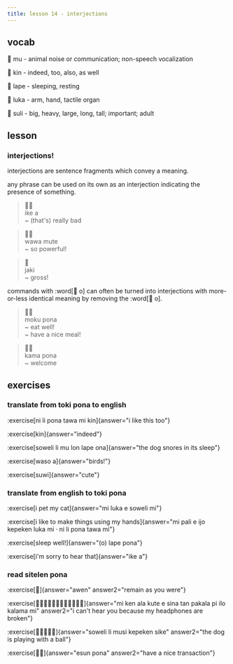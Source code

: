 ```yaml
---
title: lesson 14 - interjections
---
```

## vocab
󱤹 mu - animal noise or communication; non-speech vocalization

󱥹 kin - indeed, too, also, as well

󱤢 lape - sleeping, resting

󱤭 luka - arm, hand, tactile organ

󱥣 suli - big, heavy, large, long, tall; important; adult

## lesson
### interjections!
interjections are sentence fragments which convey a meaning.

any phrase can be used on its own as an interjection indicating the presence of something.

> 󱤍󱤀 \
> ike a \
> ~ (that's) really bad

> 󱥵󱤼 \
> wawa mute \
> ~ so powerful!

> 󱤐 \
> jaki \
> ~ gross!

commands with :word[󱥄 o] can often be turned into interjections with more-or-less identical meaning by removing the :word[󱥄 o].

> 󱤶󱥔 \
> moku pona \
> ~ eat well! \
> ~ have a nice meal!

> 󱤖󱥔 \
> kama pona \
> ~ welcome

## exercises
### translate from toki pona to english
:exercise[ni li pona tawa mi kin]{answer="i like this too"}

:exercise[kin]{answer="indeed"}

:exercise[soweli li mu lon lape ona]{answer="the dog snores in its sleep"}

:exercise[waso a]{answer="birds!"}

:exercise[suwi]{answer="cute"}

### translate from english to toki pona
:exercise[i pet my cat]{answer="mi luka e soweli mi"}

:exercise[i like to make things using my hands]{answer="mi pali e ijo kepeken luka mi · ni li pona tawa mi"}

:exercise[sleep well!]{answer="(o) lape pona"}

:exercise[i'm sorry to hear that]{answer="ike a"}

### read sitelen pona
:exercise[󱤈]{answer="awen" answer2="remain as you were"}

:exercise[󱤴󱤘󱤂󱤠󱤉󱥞󱥧󱥈󱥍󱤎󱤕󱤴]{answer="mi ken ala kute e sina tan pakala pi ilo kalama mi" answer2="i can't hear you because my headphones are broken"}

:exercise[󱥢󱤧󱤻󱤙󱥜]{answer="soweli li musi kepeken sike" answer2="the dog is playing with a ball"}

:exercise[󱤋󱥔]{answer="esun pona" answer2="have a nice transaction"}
